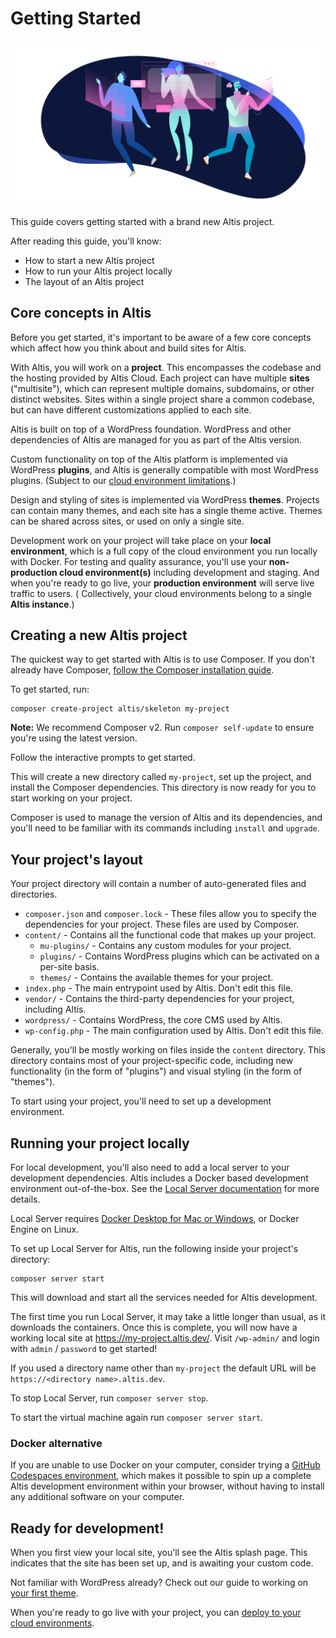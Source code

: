 # Getting Started

![Getting started banner](./assets/banner-getting-started.png)

This guide covers getting started with a brand new Altis project.

After reading this guide, you'll know:

- How to start a new Altis project
- How to run your Altis project locally
- The layout of an Altis project

## Core concepts in Altis

Before you get started, it's important to be aware of a few core concepts which affect how you think about and build sites for
Altis.

With Altis, you will work on a **project**. This encompasses the codebase and the hosting provided by Altis Cloud. Each project can
have multiple **sites** ("multisite"), which can represent multiple domains, subdomains, or other distinct websites. Sites within a
single project share a common codebase, but can have different customizations applied to each site.

Altis is built on top of a WordPress foundation. WordPress and other dependencies of Altis are managed for you as part of the Altis
version.

Custom functionality on top of the Altis platform is implemented via WordPress **plugins**, and Altis is generally compatible with
most WordPress plugins. (Subject to our [cloud environment limitations](docs://cloud/limitations.md).)

Design and styling of sites is implemented via WordPress **themes**. Projects can contain many themes, and each site has a single
theme active. Themes can be shared across sites, or used on only a single site.

Development work on your project will take place on your **local environment**, which is a full copy of the cloud environment you
run locally with Docker. For testing and quality assurance, you'll use your **non-production cloud environment(s)** including
development and staging. And when you're ready to go live, your **production environment** will serve live traffic to users. (
Collectively, your cloud environments belong to a single **Altis instance**.)

## Creating a new Altis project

The quickest way to get started with Altis is to use Composer. If you don't already have
Composer, [follow the Composer installation guide](https://getcomposer.org/download/).

To get started, run:

```shell
composer create-project altis/skeleton my-project
```

**Note:** We recommend Composer v2. Run `composer self-update` to ensure you're using the latest version.

Follow the interactive prompts to get started.

This will create a new directory called `my-project`, set up the project, and install the Composer dependencies. This directory is
now ready for you to start working on your project.

Composer is used to manage the version of Altis and its dependencies, and you'll need to be familiar with its commands
including `install` and `upgrade`.

## Your project's layout

Your project directory will contain a number of auto-generated files and directories.

- `composer.json` and `composer.lock` - These files allow you to specify the dependencies for your project. These files are used by
  Composer.
- `content/` - Contains all the functional code that makes up your project.
  - `mu-plugins/` - Contains any custom modules for your project.
  - `plugins/` - Contains WordPress plugins which can be activated on a per-site basis.
  - `themes/` - Contains the available themes for your project.
- `index.php` - The main entrypoint used by Altis. Don't edit this file.
- `vendor/` - Contains the third-party dependencies for your project, including Altis.
- `wordpress/` - Contains WordPress, the core CMS used by Altis.
- `wp-config.php` - The main configuration used by Altis. Don't edit this file.

Generally, you'll be mostly working on files inside the `content` directory. This directory contains most of your project-specific
code, including new functionality (in the form of "plugins") and visual styling (in the form of "themes").

To start using your project, you'll need to set up a development environment.

## Running your project locally

For local development, you'll also need to add a local server to your development dependencies. Altis includes a Docker based
development environment out-of-the-box. See the [Local Server documentation](docs://local-server/) for more details.

Local Server requires [Docker Desktop for Mac or Windows](https://www.docker.com/products/docker-desktop), or Docker Engine on
Linux.

To set up Local Server for Altis, run the following inside your project's directory:

```shell
composer server start
```

This will download and start all the services needed for Altis development.

The first time you run Local Server, it may take a little longer than usual, as it downloads the containers. Once this is complete,
you will now have a working local site at <https://my-project.altis.dev/>. Visit `/wp-admin/` and login with `admin` / `password` to
get started!

If you used a directory name other than `my-project` the default URL will be `https://<directory name>.altis.dev`.

To stop Local Server, run `composer server stop`.

To start the virtual machine again run `composer server start`.

### Docker alternative

If you are unable to use Docker on your computer, consider trying
a [GitHub Codespaces environment](docs://dev-tools/cloud-dev-env/), which makes it possible to spin up a complete Altis development
environment within your browser, without having to install any additional software on your computer.

<!-- markdownlint-disable MD026 -->
## Ready for development!
<!-- markdownlint-enable MD026 -->

When you first view your local site, you'll see the Altis splash page. This indicates that the site has been set up, and is awaiting
your custom code.

Not familiar with WordPress already? Check out our guide to working on [your first theme](first-theme.md).

When you're ready to go live with your project, you can [deploy to your cloud environments](deploy.md).
